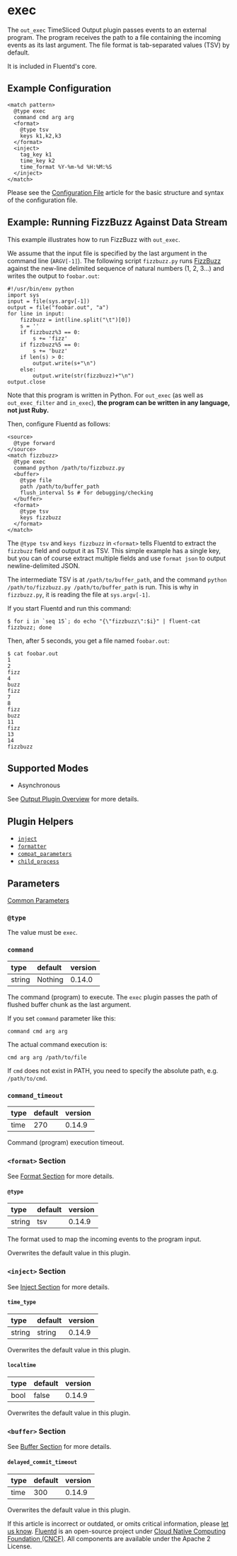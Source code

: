 # exec

The `out_exec` TimeSliced Output plugin passes events to an external program. The program receives the path to a file containing the incoming events as its last argument. The file format is tab-separated values \(TSV\) by default.

It is included in Fluentd's core.

## Example Configuration

```text
<match pattern>
  @type exec
  command cmd arg arg
  <format>
    @type tsv
    keys k1,k2,k3
  </format>
  <inject>
    tag_key k1
    time_key k2
    time_format %Y-%m-%d %H:%M:%S
  </inject>
</match>
```

Please see the [Configuration File](../configuration/config-file.md) article for the basic structure and syntax of the configuration file.

## Example: Running FizzBuzz Against Data Stream

This example illustrates how to run FizzBuzz with `out_exec`.

We assume that the input file is specified by the last argument in the command line \(`ARGV[-1]`\). The following script `fizzbuzz.py` runs [FizzBuzz](http://en.wikipedia.org/wiki/Fizz_buzz) against the new-line delimited sequence of natural numbers \(1, 2, 3...\) and writes the output to `foobar.out`:

```text
#!/usr/bin/env python
import sys
input = file(sys.argv[-1])
output = file("foobar.out", "a")
for line in input:
    fizzbuzz = int(line.split("\t")[0])
    s = ''
    if fizzbuzz%3 == 0:
        s += 'fizz'
    if fizzbuzz%5 == 0:
        s += 'buzz'
    if len(s) > 0:
        output.write(s+"\n")
    else:
        output.write(str(fizzbuzz)+"\n")
output.close
```

Note that this program is written in Python. For `out_exec` \(as well as `out_exec_filter` and `in_exec`\), **the program can be written in any language, not just Ruby.**

Then, configure Fluentd as follows:

```text
<source>
  @type forward
</source>
<match fizzbuzz>
  @type exec
  command python /path/to/fizzbuzz.py
  <buffer>
    @type file
    path /path/to/buffer_path
    flush_interval 5s # for debugging/checking
  </buffer>
  <format>
    @type tsv
    keys fizzbuzz
  </format>
</match>
```

The `@type tsv` and `keys fizzbuzz` in `<format>` tells Fluentd to extract the `fizzbuzz` field and output it as TSV. This simple example has a single key, but you can of course extract multiple fields and use `format json` to output newline-delimited JSON.

The intermediate TSV is at `/path/to/buffer_path`, and the command `python /path/to/fizzbuzz.py /path/to/buffer_path` is run. This is why in `fizzbuzz.py`, it is reading the file at `sys.argv[-1]`.

If you start Fluentd and run this command:

```text
$ for i in `seq 15`; do echo "{\"fizzbuzz\":$i}" | fluent-cat fizzbuzz; done
```

Then, after 5 seconds, you get a file named `foobar.out`:

```text
$ cat foobar.out
1
2
fizz
4
buzz
fizz
7
8
fizz
buzz
11
fizz
13
14
fizzbuzz
```

## Supported Modes

* Asynchronous

See [Output Plugin Overview](./) for more details.

## Plugin Helpers

* [`inject`](../plugin-helper-overview/api-plugin-helper-inject.md)
* [`formatter`](../plugin-helper-overview/api-plugin-helper-formatter.md)
* [`compat_parameters`](../plugin-helper-overview/api-plugin-helper-compat_parameters.md)
* [`child_process`](../plugin-helper-overview/api-plugin-helper-child_process.md)

## Parameters

[Common Parameters](../configuration/plugin-common-parameters.md)

### `@type`

The value must be `exec`.

### `command`

| type | default | version |
| :--- | :--- | :--- |
| string | Nothing | 0.14.0 |

The command \(program\) to execute. The `exec` plugin passes the path of flushed buffer chunk as the last argument.

If you set `command` parameter like this:

```text
command cmd arg arg
```

The actual command execution is:

```text
cmd arg arg /path/to/file
```

If `cmd` does not exist in PATH, you need to specify the absolute path, e.g. `/path/to/cmd`.

### `command_timeout`

| type | default | version |
| :--- | :--- | :--- |
| time | 270 | 0.14.9 |

Command \(program\) execution timeout.

### `<format>` Section

See [Format Section](../configuration/format-section.md) for more details.

#### `@type`

| type | default | version |
| :--- | :--- | :--- |
| string | tsv | 0.14.9 |

The format used to map the incoming events to the program input.

Overwrites the default value in this plugin.

### `<inject>` Section

See [Inject Section](../configuration/inject-section.md) for more details.

#### `time_type`

| type | default | version |
| :--- | :--- | :--- |
| string | string | 0.14.9 |

Overwrites the default value in this plugin.

#### `localtime`

| type | default | version |
| :--- | :--- | :--- |
| bool | false | 0.14.9 |

Overwrites the default value in this plugin.

### `<buffer>` Section

See [Buffer Section](../configuration/buffer-section.md) for more details.

#### `delayed_commit_timeout`

| type | default | version |
| :--- | :--- | :--- |
| time | 300 | 0.14.9 |

Overwrites the default value in this plugin.

If this article is incorrect or outdated, or omits critical information, please [let us know](https://github.com/fluent/fluentd-docs-gitbook/issues?state=open). [Fluentd](http://www.fluentd.org/) is an open-source project under [Cloud Native Computing Foundation \(CNCF\)](https://cncf.io/). All components are available under the Apache 2 License.


